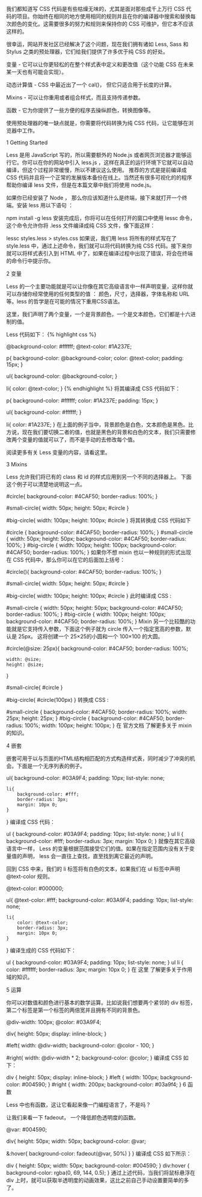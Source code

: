 我们都知道写 CSS 代码是有些枯燥无味的，尤其是面对那些成千上万行 CSS 代码的项目。你始终在相同的地方使用相同的规则并且在你的编译器中搜索和替换每次颜色的变化。这需要很多的努力和规则来保持你的 CSS 可维护，但它本不应该这样的。

很幸运，网站开发社区已经解决了这个问题，现在我们拥有诸如 Less, Sass 和 Stylus 之类的预处理器，它们给我们提供了许多优于纯 CSS 的好处。

变量 - 它可以让你更轻松的在整个样式表中定义和更改值（这个功能 CSS 在未来某一天也有可能会实现）。

动态计算值 - CSS 中最近出了一个 cal()， 但它只适合用于长度的计算。

Mixins - 可以让你重用或者组合样式，而且支持传递参数。

函数 - 它为你提供了一些方便的程序去操纵颜色，转换图像等。

使用预处理器的唯一缺点就是，你需要将代码转换为纯 CSS 代码，让它能够在浏览器中工作。

1 Getting Started

Less 是用 JavaScript 写的，所以需要额外的 Node.js 或者网页浏览器才能够运行它。你可以在你的网站中引入 less.js ，这样在真正的运行环境下它就可以自动编译，但这个过程非常缓慢，所以不建议这么使用。 推荐的方式是提前编译成 CSS 代码并且将一个正常的发展版本备份在线上。当然还有很多可视化的的程序帮助你编译 less 文件，但是在本篇文章中我们将使用 node.js。

如果你已经安装了 Node ， 那么你应该知道什么是终端，接下来就打开一个终端。安装 less 用以下语句 ：

npm install -g less
安装完成后，你将可以在任何打开的窗口中使用 lessc 命令，这个命令允许你将 .less 文件编译成纯 CSS 文件，像下面这样：

lessc styles.less > styles.css
如果说，我们用 less 将所有的样式写在了 style.less 中，通过上述命令，我们就可以将代码转换为纯 CSS 代码。接下来你就可以将样式表引入到 HTML 中了，如果在编译过程中出现了错误，将会在终端的命令行中提示你。

2 变量

Less 的一个主要功能就是可以让你像在其它高级语言中一样声明变量，这样你就可以存储你经常使用的任何类型的值 ： 颜色，尺寸，选择器，字体名称和 URL 等。less 的哲学是在可能的情况下重用CSS语法。

这里，我们声明了两个变量，一个是背景颜色，一个是文本颜色，它们都是十六进制的值。

Less 代码如下：
{% highlight css %}

@background-color: #ffffff;
@text-color: #1A237E;

p{
  background-color: @background-color;
  color: @text-color;
  padding: 15px;
}

ul{
  background-color: @background-color;
}

li{
  color: @text-color;
}
{% endhighlight %}
将其编译成 CSS 代码如下：

p{
    background-color: #ffffff;
    color: #1A237E;
    padding: 15px;
}

ul{
    background-color: #ffffff;
}

li{
    color: #1A237E;
}
在上面的例子当中，背景颜色是白色，文本颜色是黑色。比方说，现在我们要切换二者的值，也就是黑色的背景和白色的文本，我们只需要修改两个变量的值就可以了，而不是手动的去修改每个值。

阅读更多有关 Less 变量的内容，请看这里。

3 Mixins

Less 允许我们将已有的 class 和 id 的样式应用到另一个不同的选择器上。 下面这个例子可以清楚地说明这一点。

#circle{
  background-color: #4CAF50;
  border-radius: 100%;
}

#small-circle{
  width: 50px;
  height: 50px;
  #circle
}

#big-circle{
  width: 100px;
  height: 100px;
  #circle
}
将其转换成 CSS 代码如下

#circle {
    background-color: #4CAF50;
    border-radius: 100%;
}
#small-circle {
    width: 50px;
    height: 50px;
    background-color: #4CAF50;
    border-radius: 100%;
}
#big-circle {
    width: 100px;
    height: 100px;
    background-color: #4CAF50;
    border-radius: 100%;
}
如果你不想 mixin 也以一种规则的形式出现在 CSS 代码中，那么你可以在它的后面加上括号：

#circle(){
    background-color: #4CAF50;
    border-radius: 100%;
}

#small-circle{
    width: 50px;
    height: 50px;
    #circle
}

#big-circle{
    width: 100px;
    height: 100px;
    #circle
}
此时编译成 CSS :

#small-circle {
    width: 50px;
    height: 50px;
    background-color: #4CAF50;
    border-radius: 100%;
}
#big-circle {
    width: 100px;
    height: 100px;
    background-color: #4CAF50;
    border-radius: 100%;
}
Mixin 另一个比较酷的功能就是它支持传入参数，下面这个例子就为 circle 传入一个指定宽高的参数，默认是 25px。 这将创建一个 25×25的小圆和一个 100×100 的大圆。

#circle(@size: 25px){
    background-color: #4CAF50;
    border-radius: 100%;

    width: @size;
    height: @size;
}

#small-circle{
    #circle
}

#big-circle{
    #circle(100px)
}
转换成 CSS :

#small-circle {
    background-color: #4CAF50;
    border-radius: 100%;
    width: 25px;
    height: 25px;
}
#big-circle {
    background-color: #4CAF50;
    border-radius: 100%;
    width: 100px;
    height: 100px;
}
在 官方文档 了解更多关于 mixin 的知识。

4 嵌套

嵌套可用于以与页面的HTML结构相匹配的方式构造样式表，同时减少了冲突的机会。下面是一个无序列表的例子。

ul{
    background-color: #03A9F4;
    padding: 10px;
    list-style: none;

    li{
        background-color: #fff;
        border-radius: 3px;
        margin: 10px 0;
    }
}
编译成 CSS 代码：

ul {
    background-color: #03A9F4;
    padding: 10px;
    list-style: none;
}
ul li {
    background-color: #fff;
    border-radius: 3px;
    margin: 10px 0;
}
就像在其它高级语言中一样， Less 的变量根据范围接受它们的值。如果在指定范围内没有关于变量值的声明， less 会一直往上查找，直至找到离它最近的声明。

回到 CSS 中来，我们的 li 标签将有白色的文本，如果我们在 ul 标签中声明 @text-color 规则。

@text-color: #000000;

ul{
    @text-color: #fff;
    background-color: #03A9F4;
    padding: 10px;
    list-style: none;

    li{
        color: @text-color;
        border-radius: 3px;
        margin: 10px 0;
    }
}
编译生成的 CSS 代码如下：

ul {
    background-color: #03A9F4;
    padding: 10px;
    list-style: none;
}
ul li {
    color: #ffffff;
    border-radius: 3px;
    margin: 10px 0;
}
在 这里 了解更多关于作用域的知识。

5 运算

你可以对数值和颜色进行基本的数学运算。比如说我们想要两个紧邻的 div 标签，第二个标签是第一个标签的两倍宽并且拥有不同的背景色。

@div-width: 100px;
@color: #03A9F4;

div{
    height: 50px;
    display: inline-block;
}

#left{
    width: @div-width;
    background-color: @color - 100;
}

#right{
    width: @div-width * 2;
    background-color: @color;
}
编译成 CSS 如下：

div {
    height: 50px;
    display: inline-block;
}
#left {
    width: 100px;
    background-color: #004590;
}
#right {
    width: 200px;
    background-color: #03a9f4;
}
6 函数

Less 中也有函数，这让它看起来像一门编程语言了，不是吗？

让我们来看一下  fadeout， 一个降低颜色透明度的函数。

@var: #004590;

div{
  height: 50px;
  width: 50px;
  background-color: @var;

  &:hover{
    background-color: fadeout(@var, 50%)
  }
}
编译成 CSS 如下所示：

div {
    height: 50px;
    width: 50px;
    background-color: #004590;
}
div:hover {
    background-color: rgba(0, 69, 144, 0.5);
}
通过上述代码，当我们将鼠标悬浮在 div 上时，就可以获取半透明度的动画效果，这比之前自己手动设置要简单的多了。
